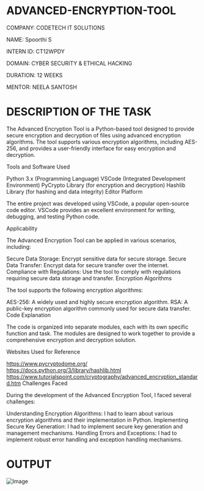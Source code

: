 # ADVANCED-ENCRYPTION-TOOL

COMPANY: CODETECH IT SOLUTIONS

NAME: Spoorthi S 

INTERN ID: CT12WPDY

DOMAIN: CYBER SECURITY & ETHICAL HACKING

DURATION: 12 WEEKS

MENTOR: NEELA SANTOSH

# DESCRIPTION OF THE TASK

The Advanced Encryption Tool is a Python-based tool designed to provide secure encryption and decryption of files using advanced encryption algorithms. The tool supports various encryption algorithms, including AES-256, and provides a user-friendly interface for easy encryption and decryption.

Tools and Software Used

Python 3.x (Programming Language)
VSCode (Integrated Development Environment)
PyCrypto Library (for encryption and decryption)
Hashlib Library (for hashing and data integrity)
Editor Platform

The entire project was developed using VSCode, a popular open-source code editor. VSCode provides an excellent environment for writing, debugging, and testing Python code.

Applicability

The Advanced Encryption Tool can be applied in various scenarios, including:

Secure Data Storage: Encrypt sensitive data for secure storage.
Secure Data Transfer: Encrypt data for secure transfer over the internet.
Compliance with Regulations: Use the tool to comply with regulations requiring secure data storage and transfer.
Encryption Algorithms

The tool supports the following encryption algorithms:

AES-256: A widely used and highly secure encryption algorithm.
RSA: A public-key encryption algorithm commonly used for secure data transfer.
Code Explanation

The code is organized into separate modules, each with its own specific function and task. The modules are designed to work together to provide a comprehensive encryption and decryption solution.

Websites Used for Reference

https://www.pycryptodome.org/
https://docs.python.org/3/library/hashlib.html
https://www.tutorialspoint.com/cryptography/advanced_encryption_standard.htm
Challenges Faced

During the development of the Advanced Encryption Tool, I faced several challenges:

Understanding Encryption Algorithms: I had to learn about various encryption algorithms and their implementation in Python.
Implementing Secure Key Generation: I had to implement secure key generation and management mechanisms.
Handling Errors and Exceptions: I had to implement robust error handling and exception handling mechanisms.

# OUTPUT

![Image](https://github.com/user-attachments/assets/4e1976a2-20ee-44fc-a048-a41c04f93f93)
